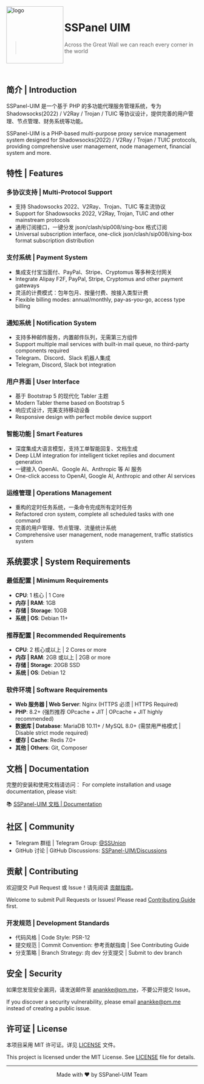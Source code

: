 <img src="public/images/uim-logo-round_192x192.png" alt="logo" width="150" height="150" align="left" />

<h1>SSPanel UIM</h1>

> Across the Great Wall we can reach every corner in the world

<br>
<br>

## 简介 | Introduction

SSPanel-UIM 是一个基于 PHP 的多功能代理服务管理系统，专为 Shadowsocks(2022) / V2Ray / Trojan / TUIC 等协议设计，提供完善的用户管理、节点管理、财务系统等功能。

SSPanel-UIM is a PHP-based multi-purpose proxy service management system designed for Shadowsocks(2022) / V2Ray / Trojan / TUIC protocols, providing comprehensive user management, node management, financial system and more.

## 特性 | Features

### 多协议支持 | Multi-Protocol Support
- 支持 Shadowsocks 2022、V2Ray、Trojan、TUIC 等主流协议
- Support for Shadowsocks 2022, V2Ray, Trojan, TUIC and other mainstream protocols
- 通用订阅接口，一键分发 json/clash/sip008/sing-box 格式订阅
- Universal subscription interface, one-click json/clash/sip008/sing-box format subscription distribution

### 支付系统 | Payment System  
- 集成支付宝当面付、PayPal、Stripe、Cryptomus 等多种支付网关
- Integrate Alipay F2F, PayPal, Stripe, Cryptomus and other payment gateways
- 灵活的计费模式：包年包月、按量付费、按接入类型计费
- Flexible billing modes: annual/monthly, pay-as-you-go, access type billing

### 通知系统 | Notification System
- 支持多种邮件服务，内置邮件队列，无需第三方组件
- Support multiple mail services with built-in mail queue, no third-party components required
- Telegram、Discord、Slack 机器人集成
- Telegram, Discord, Slack bot integration

### 用户界面 | User Interface
- 基于 Bootstrap 5 的现代化 Tabler 主题
- Modern Tabler theme based on Bootstrap 5
- 响应式设计，完美支持移动设备
- Responsive design with perfect mobile device support

### 智能功能 | Smart Features
- 深度集成大语言模型，支持工单智能回复、文档生成
- Deep LLM integration for intelligent ticket replies and document generation
- 一键接入 OpenAI、Google AI、Anthropic 等 AI 服务
- One-click access to OpenAI, Google AI, Anthropic and other AI services

### 运维管理 | Operations Management
- 重构的定时任务系统，一条命令完成所有定时任务
- Refactored cron system, complete all scheduled tasks with one command
- 完善的用户管理、节点管理、流量统计系统
- Comprehensive user management, node management, traffic statistics system

## 系统要求 | System Requirements

### 最低配置 | Minimum Requirements
- **CPU**: 1 核心 | 1 Core
- **内存 | RAM**: 1GB
- **存储 | Storage**: 10GB
- **系统 | OS**: Debian 11+

### 推荐配置 | Recommended Requirements  
- **CPU**: 2 核心或以上 | 2 Cores or more
- **内存 | RAM**: 2GB 或以上 | 2GB or more
- **存储 | Storage**: 20GB SSD
- **系统 | OS**: Debian 12

### 软件环境 | Software Requirements
- **Web 服务器 | Web Server**: Nginx (HTTPS 必须 | HTTPS Required)
- **PHP**: 8.2+ (强烈推荐 OPcache + JIT | OPcache + JIT highly recommended)
- **数据库 | Database**: MariaDB 10.11+ / MySQL 8.0+ (需禁用严格模式 | Disable strict mode required)
- **缓存 | Cache**: Redis 7.0+
- **其他 | Others**: Git, Composer

## 文档 | Documentation

完整的安装和使用文档请访问：
For complete installation and usage documentation, please visit:

📚 [SSPanel-UIM 文档 | Documentation](https://docs.sspanel.io)

## 社区 | Community

- Telegram 群组 | Telegram Group: [@SSUnion](https://t.me/SSUnion)
- GitHub 讨论 | GitHub Discussions: [SSPanel-UIM/Discussions](https://github.com/Anankke/SSPanel-UIM/discussions)

## 贡献 | Contributing

欢迎提交 Pull Request 或 Issue！请先阅读 [贡献指南](CONTRIBUTING.md)。

Welcome to submit Pull Requests or Issues! Please read [Contributing Guide](CONTRIBUTING.md) first.

### 开发规范 | Development Standards
- 代码风格 | Code Style: PSR-12
- 提交规范 | Commit Convention: 参考贡献指南 | See Contributing Guide
- 分支策略 | Branch Strategy: 向 dev 分支提交 | Submit to dev branch

## 安全 | Security

如果您发现安全漏洞，请发送邮件至 anankke@pm.me，不要公开提交 Issue。

If you discover a security vulnerability, please email anankke@pm.me instead of creating a public issue.

## 许可证 | License

本项目采用 MIT 许可证。详见 [LICENSE](LICENSE) 文件。

This project is licensed under the MIT License. See [LICENSE](LICENSE) file for details.

---

<p align="center">Made with ❤️ by SSPanel-UIM Team</p>